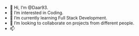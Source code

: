 - 👋 Hi, I’m @Daar93.
- 👀 I’m interested in Coding.
- 🌱 I’m currently learning Full Stack Development. 
- 💞️ I’m looking to collaborate on projects from different people.
- 📫 

<!---
Daar93/Daar93 is a ✨ special ✨ repository because its `README.md` (this file) appears on your GitHub profile.
You can click the Preview link to take a look at your changes.
--->
